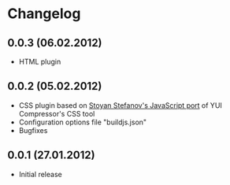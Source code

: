 Changelog
=========

0.0.3 (06.02.2012)
------------------

* HTML plugin

0.0.2 (05.02.2012)
------------------

* CSS plugin based on [Stoyan Stefanov's JavaScript port](https://github.com/yui/yuicompressor/blob/master/ports/js/cssmin.js) of YUI Compressor's CSS tool
* Configuration options file "buildjs.json"
* Bugfixes

0.0.1 (27.01.2012)
------------------

* Initial release
